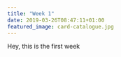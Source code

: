 ```yaml
---
title: "Week 1"
date: 2019-03-26T08:47:11+01:00
featured_image: card-catalogue.jpg
---
```

Hey, this is the first week